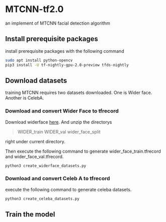 # MTCNN-tf2.0
an implement of MTCNN facial detection algorithm

## Install prerequisite packages

install prerequisite packages with the following command

```bash
sudo apt install python-opencv
pip3 install -U tf-nightly-gpu-2.0-preview tfds-nightly
```

## Download datasets

training MTCNN requires two datasets downloaded. One is Wider face. Another is CelebA.

### Download and convert Wider Face to tfrecord

Download widerface [here](http://shuoyang1213.me/WIDERFACE/). And unzip the directorys

>WIDER_train WIDER_val wider_face_split

right under current directory.

Then execute the following command to generate wider_face_train.tfrecord and wider_face_val.tfrecord.
```bash
python3 create_widerface_datasets.py
```

### Download and convert Celeb A to tfrecord

execute the following command to generate celeba datasets.
```bash
python3 create_celeba_datasets.py
```

## Train the model
